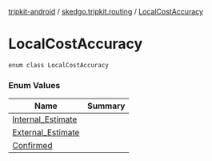 [tripkit-android](../../index.md) / [skedgo.tripkit.routing](../index.md) / [LocalCostAccuracy](./index.md)

# LocalCostAccuracy

`enum class LocalCostAccuracy`

### Enum Values

| Name | Summary |
|---|---|
| [Internal_Estimate](-internal_-estimate.md) |  |
| [External_Estimate](-external_-estimate.md) |  |
| [Confirmed](-confirmed.md) |  |
